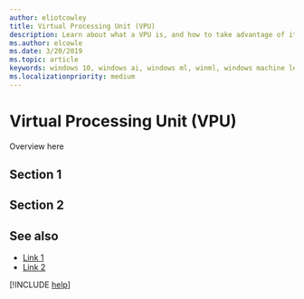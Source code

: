 ```yaml
---
author: eliotcowley
title: Virtual Processing Unit (VPU)
description: Learn about what a VPU is, and how to take advantage of it with WinML.
ms.author: elcowle
ms.date: 3/20/2019
ms.topic: article
keywords: windows 10, windows ai, windows ml, winml, windows machine learning, vpu
ms.localizationpriority: medium
---
```


# Virtual Processing Unit (VPU)

Overview here

## Section 1

## Section 2

## See also

* [Link 1](link-here)
* [Link 2](link-here)

[!INCLUDE [help](includes/get-help.md)]

